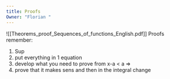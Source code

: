 ```yaml
---
title: Proofs
Owner: "Florian "
---
```

![[Theorems_proof_Sequences_of_functions_English.pdf]]
Proofs remember:
1) Sup
2) put everything in 1 equation
3) develop what you need to prove from x-a < a ⇒
4) prove that it makes sens and then in the integral change